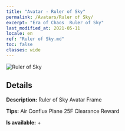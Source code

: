 ```yaml
---
title: "Avatar - Ruler of Sky"
permalink: /Avatars/Ruler of Sky/
excerpt: "Era of Chaos  Ruler of Sky"
last_modified_at: 2021-05-11
locale: en
ref: "Ruler of Sky.md"
toc: false
classes: wide
---
```

 ![Ruler of Sky](/images/a/avatarFrame_41.png)

## Details

 **Description:** Ruler of Sky Avatar Frame 

 **Tips:** Air Conflux Plane 25F Clearance Reward 

 **Is available:**  + 

